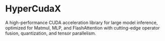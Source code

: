 # HyperCudaX
A high-performance CUDA acceleration library for large model inference, optimized for Matmul, MLP, and FlashAttention with cutting-edge operator fusion, quantization, and tensor parallelism. 
